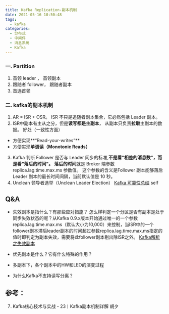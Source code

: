 ```yaml
---
title: Kafka Replication-副本机制
date: 2021-05-16 10:50:48
tags:
  - kafka
categories:
  - 分布式
  - 中间件 
  - 消息系统
  - Kafka   
---
```


<p></p>
<!-- more -->


### 一. Partition
1. 首领 leader ， 首领副本
2. 跟随者 follower， 跟随者副本
3. 首选首领


### 二. kafka的副本机制
1. AR = ISR + OSR。 
ISR 不只是追随者副本集合，它必然包括 Leader 副本。
2. ISR中副本有主从之分，但是**读写都是主副本**， 从副本只负责**拉取**主副本的数据。
好处（一致性方面）
+ 方便实现**“Read-your-writes”**
+ 方便实现**单调读（Monotonic Reads）**
3. Kafka 判断 Follower 是否与 Leader 同步的标准,**不是看"相差的消息数"，而是看"落后的时间"。**
   **落后的时间**就是 Broker 端参数 replica.lag.time.max.ms 参数值。
   这个参数的含义是Follower 副本能够落后 Leader 副本的最长时间间隔，当前默认值是 10 秒。
4. Unclean 领导者选举（Unclean Leader Election） 
[Kafka 可靠性总结](../../../../2016/07/05/kafkaReliability/) self

## Q&A
+    失效副本是指什么？有那些应对措施？ 
怎么样判定一个分区是否有副本是处于同步失效状态的呢？从Kafka 0.9.x版本开始通过唯一的一个参数replica.lag.time.max.ms（默认大小为10,000）来控制，当ISR中的一个follower副本滞后leader副本的时间超过参数replica.lag.time.max.ms指定的值时即判定为副本失效，需要将此follower副本剔出除ISR之外。
[Kafka解析之失效副本](https://honeypps.com/mq/kafka-analysis-of-under-replicated-partitions/)

+    优先副本是什么？它有什么特殊的作用？  

+    多副本下，各个副本中的HW和LEO的演变过程

+    为什么Kafka不支持读写分离？

## 参考：
7. Kafka核心技术与实战 - 23丨Kafka副本机制详解  胡夕